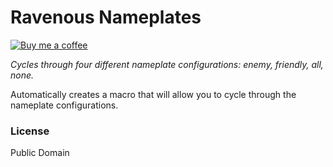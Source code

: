 # Ravenous Nameplates

[![Buy me a coffee](https://img.shields.io/badge/help%20out-Buy%20me%20a%20coffee-81b3a0)](https://www.buymeacoffee.com/waldenpond)

*Cycles through four different nameplate configurations: enemy, friendly, all, none.*

Automatically creates a macro that will allow you to cycle through the nameplate configurations.

### License

Public Domain

